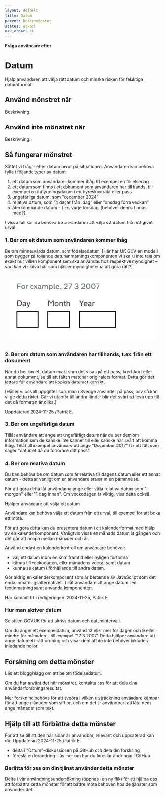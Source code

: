 ```yaml
---
layout: default
title: Datum
parent: Designmönster
status: utkast
nav_order: 10
---
```


**Fråga användare efter**

# Datum

Hjälp användaren att välja rätt datum och minska risken för felaktiga datumformat.

## Använd mönstret när

Beskrivning.

## Använd inte mönstret när

Beskrivning.

## Så fungerar mönstret

Sättet vi frågar efter datum beror på situationen. Användaren kan behöva fylla i följande typer av datum:

1. ett datum som användaren kommer ihåg till exempel en födelsedag
2. ett datum som finns i ett dokument som användaren har till hands, till exempel ett inflyttningsdatum i ett hyreskontrakt eller pass
3. ungefärliga datum, som "december 2024"
4. relativa datum, som ”4 dagar från idag” eller ”onsdag förra veckan”
5. återkommande datum – t.ex. varje torsdag. [behöver denna finnas med?].

I vissa fall kan du behöva be användaren att välja ett datum från ett givet urval.

### 1. Ber om ett datum som användaren kommer ihåg

Be om minnesvärda datum, som födelsedatum. [Här har UK GOV en modell som bygger på följande datuminmatningskomponenten vi ska ju inte tala om exakt hur vilken komponent som ska användas hos respektive myndighet – vad kan vi skriva här som hjälper myndigheterna att göra rätt?]

![datum-boxar](../assets/images/datum-boxar.png)

### 2. Ber om datum som användaren har tillhands, t.ex. från ett dokument

När du ber om ett datum exakt som det visas på ett pass, kreditkort eller annat dokument, se till att fälten matchar originalets format. Detta gör det lättare för användare att kopiera datumet korrekt.

[Håller vi oss till uppgifter som man i Sverige använder på pass, osv så kan vi ge detta rådet. Går vi utanför till andra länder blir det svårt att leva upp till det då formaten är olika.]

Uppdaterad 2024-11-25 /Patrik E.

### 3. Ber om ungefärliga datum

Tillåt användare att ange ett ungefärligt datum när du ber dem om information som de kanske inte känner till eller kanske har svårt att komma ihåg. Tillåt till exempel användare att ange "December 2017" för ett fält som säger "datumet då du förlorade ditt pass".

### 4. Ber om relativa datum

Du kan behöva be om datum som är relativa till dagens datum eller ett annat datum - detta är vanligt om en användare ställer in en påminnelse.

För att göra detta låt användarna ange eller välja relativa datum som "i morgon" eller "1 dag innan". Om veckodagen är viktig, visa detta också.

Hjälper användare att välja ett datum

Användare kan behöva välja ett datum från ett urval, till exempel för att boka ett möte.

För att göra detta kan du presentera datum i ett kalenderformat med hjälp av en kalenderkomponent. Vanligtvis visas en månads datum åt gången och det går att hoppa mellan månader och år.

Använd endast en kalenderkontroll om användare behöver:

- välj ett datum inom en snar framtid eller nyligen förflutna
- känna till veckodagen, eller månadens vecka, samt datum
- kunna se datum i förhållande till andra datum.

Gör aldrig en kalenderkomponent som är beroende av JavaScript som det enda inmatningsalternativet. Tillåt användare att ange datum i en textinmatning samt använda komponenten.

Har kommit hit i redigeringen /2024-11-25, Patrik E

### Hur man skriver datum

Se stilen GOV.UK för att skriva datum och datumintervall.

Om du anger ett exempeldatum, använd 13 eller mer för dagen och 9 eller mindre för månaden - till exempel '27 3 2007'. Detta hjälper användare att ange datumet i rätt ordning och visar dem att de inte behöver inkludera inledande nollor.

## Forskning om detta mönster

Läs ett blogginlägg om att be om födelsedatum.

Om du har använt det här mönstret, kontakta oss för att dela dina användarforskningsresultat.

Mer forskning behövs för att avgöra i vilken utsträckning användare kämpar för att ange månader som siffror, och om det är användbart att låta dem ange månader som text.

## Hjälp till att förbättra detta mönster

För att se till att den här sidan är användbar, relevant och uppdaterad kan du:
Uppdaterad 2024-11-25 /Patrik E.

- delta i "Datum"-diskussionen på GitHub och dela din forskning
- föreslå en förändring– läs mer om hur du föreslår ändringar i GitHub

### Berätta för oss om din tjänst använder detta mönster

Delta i vår användningsundersökning (öppnas i en ny flik) för att hjälpa oss att förbättra detta mönster för att bättre möta behoven hos de tjänster som använder det.
